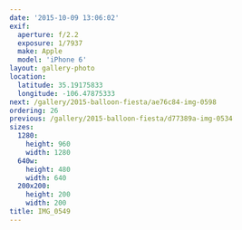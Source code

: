 ```yaml
---
date: '2015-10-09 13:06:02'
exif:
  aperture: f/2.2
  exposure: 1/7937
  make: Apple
  model: 'iPhone 6'
layout: gallery-photo
location:
  latitude: 35.19175833
  longitude: -106.47875333
next: /gallery/2015-balloon-fiesta/ae76c84-img-0598
ordering: 26
previous: /gallery/2015-balloon-fiesta/d77389a-img-0534
sizes:
  1280:
    height: 960
    width: 1280
  640w:
    height: 480
    width: 640
  200x200:
    height: 200
    width: 200
title: IMG_0549
---
```

